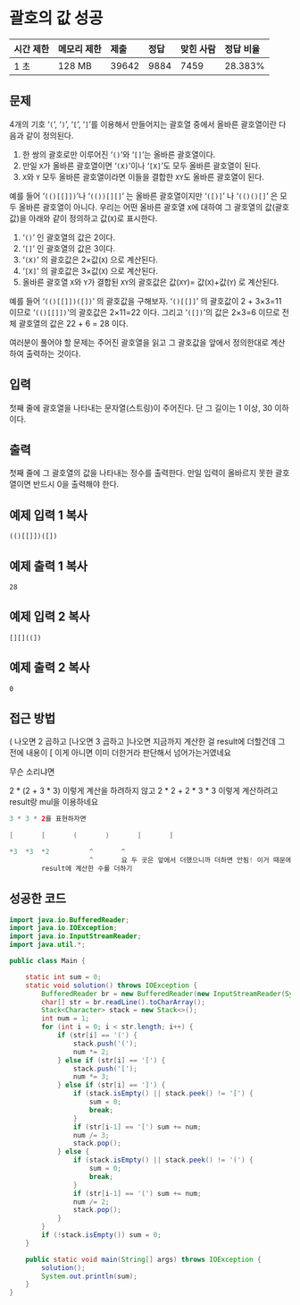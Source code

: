 # 괄호의 값 성공

| 시간 제한 | 메모리 제한 | 제출  | 정답 | 맞힌 사람 | 정답 비율 |
| :-------- | :---------- | :---- | :--- | :-------- | :-------- |
| 1 초      | 128 MB      | 39642 | 9884 | 7459      | 28.383%   |

## 문제

4개의 기호 ‘`(`’, ‘`)`’, ‘`[`’, ‘`]`’를 이용해서 만들어지는 괄호열 중에서 올바른 괄호열이란 다음과 같이 정의된다.

1. 한 쌍의 괄호로만 이루어진 ‘`()`’와 ‘`[]`’는 올바른 괄호열이다. 
2. 만일 `X`가 올바른 괄호열이면 ‘`(X)`’이나 ‘`[X]`’도 모두 올바른 괄호열이 된다. 
3. `X`와 `Y` 모두 올바른 괄호열이라면 이들을 결합한 `XY`도 올바른 괄호열이 된다.

예를 들어 ‘`(()[[]])`’나 ‘`(())[][]`’ 는 올바른 괄호열이지만 ‘`([)]`’ 나 ‘`(()()[]`’ 은 모두 올바른 괄호열이 아니다. 우리는 어떤 올바른 괄호열 `X`에 대하여 그 괄호열의 값(괄호값)을 아래와 같이 정의하고 값(`X`)로 표시한다. 

1. ‘`()`’ 인 괄호열의 값은 2이다.
2. ‘`[]`’ 인 괄호열의 값은 3이다.
3. ‘`(X)`’ 의 괄호값은 2×값(`X`) 으로 계산된다.
4. ‘`[X]`’ 의 괄호값은 3×값(`X`) 으로 계산된다.
5. 올바른 괄호열 `X`와 `Y`가 결합된 `XY`의 괄호값은 값(`XY`)= 값(`X`)+값(`Y`) 로 계산된다.

예를 들어 ‘`(()[[]])([])`’ 의 괄호값을 구해보자. ‘`()[[]]`’ 의 괄호값이 2 + 3×3=11 이므로 ‘`(()[[]])`’의 괄호값은 2×11=22 이다. 그리고 ‘`([])`’의 값은 2×3=6 이므로 전체 괄호열의 값은 22 + 6 = 28 이다.

여러분이 풀어야 할 문제는 주어진 괄호열을 읽고 그 괄호값을 앞에서 정의한대로 계산하여 출력하는 것이다. 

## 입력

첫째 줄에 괄호열을 나타내는 문자열(스트링)이 주어진다. 단 그 길이는 1 이상, 30 이하이다.

## 출력

첫째 줄에 그 괄호열의 값을 나타내는 정수를 출력한다. 만일 입력이 올바르지 못한 괄호열이면 반드시 0을 출력해야 한다. 

## 예제 입력 1 복사

```
(()[[]])([])
```

## 예제 출력 1 복사

```
28
```

## 예제 입력 2 복사

```
[][]((])
```

## 예제 출력 2 복사

```
0
```



## 접근 방법

( 나오면 2 곱하고 [나오면 3 곱하고
]나오면 지금까지 계산한 걸 result에 더할건데 그 전에 내용이 [ 이게 아니면 이미 더한거라 판단해서 넘어가는거였네요

무슨 소리냐면

2 * (2 + 3 * 3) 이렇게 계산을 하려하지 않고
2 * 2 + 2 * 3 * 3 이렇게 계산하려고 result랑 mul을 이용하네요

~~~java
3 * 3 * 2를 표현하자면
  
[		[		(		)		]		]

*3	*3	*2			^		^
  					^		요 두 곳은 앞에서 더했으니까 더하면 안됨! 이거 때문에 charAt으로 앞에가 [ 인지 확인 해야함
  		result에	계산한 수를 더하기
~~~



## 성공한 코드

~~~java
import java.io.BufferedReader;
import java.io.IOException;
import java.io.InputStreamReader;
import java.util.*;

public class Main {

    static int sum = 0;
    static void solution() throws IOException {
        BufferedReader br = new BufferedReader(new InputStreamReader(System.in));
        char[] str = br.readLine().toCharArray();
        Stack<Character> stack = new Stack<>();
        int num = 1;
        for (int i = 0; i < str.length; i++) {
            if (str[i] == '(') {
                stack.push('(');
                num *= 2;
            } else if (str[i] == '[') {
                stack.push('[');
                num *= 3;
            } else if (str[i] == ']') {
                if (stack.isEmpty() || stack.peek() != '[') {
                    sum = 0;
                    break;
                }
                if (str[i-1] == '[') sum += num;
                num /= 3;
                stack.pop();
            } else {
                if (stack.isEmpty() || stack.peek() != '(') {
                    sum = 0;
                    break;
                }
                if (str[i-1] == '(') sum += num;
                num /= 2;
                stack.pop();
            }
        }
        if (!stack.isEmpty()) sum = 0;
    }

    public static void main(String[] args) throws IOException {
        solution();
        System.out.println(sum);
    }
}
~~~

